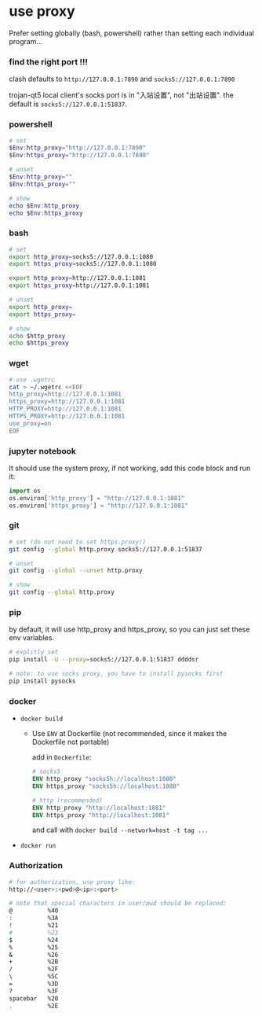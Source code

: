 # use proxy

Prefer setting globally (bash, powershell) rather than setting each individual program...

### find the right port !!!

clash defaults to `http://127.0.0.1:7890` and `socks5://127.0.0.1:7890`

trojan-qt5 local client's socks port is in "入站设置", not "出站设置".	the default is `socks5://127.0.0.1:51837`.


### powershell

```powershell
# set
$Env:http_proxy="http://127.0.0.1:7890"
$Env:https_proxy="http://127.0.0.1:7890"

# unset
$Env:http_proxy=""
$Env:https_proxy=""

# show
echo $Env:http_proxy
echo $Env:https_proxy
```


### bash

```bash
# set
export http_proxy=socks5://127.0.0.1:1080
export https_proxy=socks5://127.0.0.1:1080

export http_proxy=http://127.0.0.1:1081
export https_proxy=http://127.0.0.1:1081

# unset
export http_proxy=
export https_proxy=

# show
echo $http_proxy
echo $https_proxy
```

### wget

```bash
# use .wgetrc
cat > ~/.wgetrc <<EOF
http_proxy=http://127.0.0.1:1081
https_proxy=http://127.0.0.1:1081
HTTP_PROXY=http://127.0.0.1:1081
HTTPS_PROXY=http://127.0.0.1:1081
use_proxy=on
EOF
```

### jupyter notebook

It should use the system proxy, if not working, add this code block and run it:

```python
import os
os.environ['http_proxy'] = "http://127.0.0.1:1081" 
os.environ['https_proxy'] = "http://127.0.0.1:1081" 
```

### git

```bash
# set (do not need to set https.proxy!)
git config --global http.proxy socks5://127.0.0.1:51837 

# unset
git config --global --unset http.proxy

# show 
git config --global http.proxy 
```


### pip

by default, it will use http_proxy and https_proxy, so you can just set these env variables.

```bash
# explitly set
pip install -U --proxy=socks5://127.0.0.1:51837 ddddsr

# note: to use socks proxy, you have to install pysocks first
pip install pysocks
```


### docker

* `docker build`

  * Use `ENV` at Dockerfile (not recommended, since it makes the Dockerfile not portable)

    add in `Dockerfile`:

    ```dockerfile
    # socks5
    ENV http_proxy "socks5h://localhost:1080"
    ENV https_proxy "socks5h://localhost:1080"
    
    # http (recommended)
    ENV http_proxy "http://localhost:1081"
    ENV https_proxy "http://localhost:1081"
    ```

    and call with `docker build --network=host -t tag ...`

* `docker run`


### Authorization

```bash
# for authorization, use proxy like:
http://<user>:<pwd>@<ip>:<port>

# note that special characters in user/pwd should be replaced:
@          %40
:          %3A
!          %21
#          %23
$          %24
%          %25
&          %26
+          %2B
/          %2F
\          %5C
=          %3D
?          %3F
spacebar   %20
.          %2E
```

